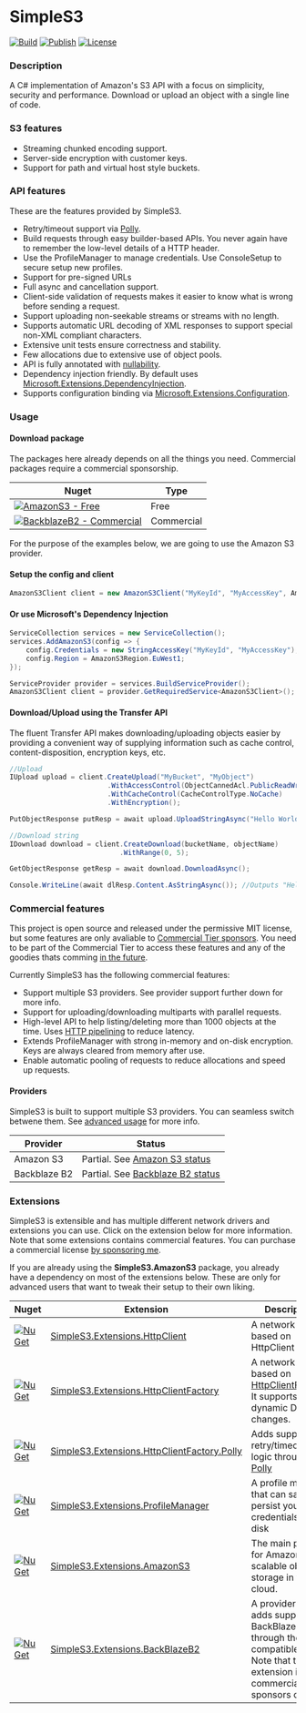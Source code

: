 # SimpleS3

[![Build](https://github.com/Genbox/SimpleS3/workflows/Generic%20build/badge.svg)](https://github.com/Genbox/SimpleS3/actions)
[![Publish](https://github.com/Genbox/SimpleS3/workflows/Nuget%20release/badge.svg)](https://github.com/Genbox/SimpleS3/actions)
[![License](https://img.shields.io/github/license/Genbox/SimpleS3)](https://github.com/Genbox/SimpleS3/blob/master/LICENSE.txt)

### Description
A C# implementation of Amazon's S3 API with a focus on simplicity, security and performance. Download or upload an object with a single line of code.

### S3 features
* Streaming chunked encoding support.
* Server-side encryption with customer keys.
* Support for path and virtual host style buckets.

### API features
These are the features provided by SimpleS3.
* Retry/timeout support via [Polly](https://github.com/App-vNext/Polly).
* Build requests through easy builder-based APIs. You never again have to remember the low-level details of a HTTP header.
* Use the ProfileManager to manage credentials. Use ConsoleSetup to secure setup new profiles.
* Support for pre-signed URLs
* Full async and cancellation support.
* Client-side validation of requests makes it easier to know what is wrong before sending a request.
* Support uploading non-seekable streams or streams with no length.
* Supports automatic URL decoding of XML responses to support special non-XML compliant characters.
* Extensive unit tests ensure correctness and stability.
* Few allocations due to extensive use of object pools.
* API is fully annotated with [nullability](https://docs.microsoft.com/en-us/dotnet/csharp/nullable-references).
* Dependency injection friendly. By default uses [Microsoft.Extensions.DependencyInjection](https://www.nuget.org/packages/Microsoft.Extensions.DependencyInjection/).
* Supports configuration binding via [Microsoft.Extensions.Configuration](https://docs.microsoft.com/en-us/aspnet/core/fundamentals/configuration/?view=aspnetcore-2.2).

### Usage

#### Download package
The packages here already depends on all the things you need. Commercial packages require a commercial sponsorship.

| Nuget | Type |
|-------|------|
|[![AmazonS3 - Free](https://img.shields.io/nuget/v/Genbox.SimpleS3.AmazonS3.svg?style=flat-square&label=Amazon%20S3)](https://www.nuget.org/packages/Genbox.SimpleS3.AmazonS3/)| Free
|[![BackblazeB2 - Commercial](https://img.shields.io/nuget/v/Genbox.SimpleS3.BackBlazeB2.Commercial.svg?style=flat-square&label=Backblaze%20B2)](https://www.nuget.org/packages/Genbox.SimpleS3.BackBlazeB2.Commercial/)| Commercial

For the purpose of the examples below, we are going to use the Amazon S3 provider.

#### Setup the config and client
```csharp
AmazonS3Client client = new AmazonS3Client("MyKeyId", "MyAccessKey", AmazonS3Region.EuWest1)
```

#### Or use Microsoft's Dependency Injection
```csharp
ServiceCollection services = new ServiceCollection();
services.AddAmazonS3(config => {
    config.Credentials = new StringAccessKey("MyKeyId", "MyAccessKey");
    config.Region = AmazonS3Region.EuWest1;
});

ServiceProvider provider = services.BuildServiceProvider();
AmazonS3Client client = provider.GetRequiredService<AmazonS3Client>();
```

#### Download/Upload using the Transfer API
The fluent Transfer API makes downloading/uploading objects easier by providing a convenient way of supplying information such as cache control, content-disposition, encryption keys, etc.
```csharp
//Upload
IUpload upload = client.CreateUpload("MyBucket", "MyObject")
                        .WithAccessControl(ObjectCannedAcl.PublicReadWrite)
                        .WithCacheControl(CacheControlType.NoCache)
                        .WithEncryption();

PutObjectResponse putResp = await upload.UploadStringAsync("Hello World!");

//Download string
IDownload download = client.CreateDownload(bucketName, objectName)
                           .WithRange(0, 5);

GetObjectResponse getResp = await download.DownloadAsync();

Console.WriteLine(await dlResp.Content.AsStringAsync()); //Outputs "Hello"
```

### Commercial features
This project is open source and released under the permissive MIT license, but some features are only avaliable to [Commercial Tier sponsors](https://github.com/sponsors/Genbox).
You need to be part of the Commercial Tier to access these features and any of the goodies thats comming [in the future](https://github.com/Genbox/SimpleS3/projects).

Currently SimpleS3 has the following commercial features:
* Support multiple S3 providers. See provider support further down for more info.
* Support for uploading/downloading multiparts with parallel requests.
* High-level API to help listing/deleting more than 1000 objects at the time. Uses [HTTP pipelining](https://en.wikipedia.org/wiki/HTTP_pipelining) to reduce latency.
* Extends ProfileManager with strong in-memory and on-disk encryption. Keys are always cleared from memory after use.
* Enable automatic pooling of requests to reduce allocations and speed up requests.

#### Providers
SimpleS3 is built to support multiple S3 providers. You can seamless switch betwene them. See [advanced usage](https://github.com/Genbox/SimpleS3/wiki/Advanced-usage) for more info.

| Provider      | Status
| ------------- | -------------
| Amazon S3     | Partial. See [Amazon S3 status](https://github.com/Genbox/SimpleS3/wiki/Amazon-S3-provider-status)
| Backblaze B2  | Partial. See [Backblaze B2 status](https://github.com/Genbox/SimpleS3/wiki/Backblaze-B2-provider-status)

### Extensions
SimpleS3 is extensible and has multiple different network drivers and extensions you can use. Click on the extension below for more information.
Note that some extensions contains commercial features. You can purchase a commercial license [by sponsoring me](https://github.com/sponsors/Genbox).

If you are already using the **SimpleS3.AmazonS3** package, you already have a dependency on most of the extensions below. These are only for advanced users that want to tweak their setup to their own liking.

| Nuget         | Extension    | Description  |
| ------------- | -------------| -------------|
| [![NuGet](https://img.shields.io/nuget/v/Genbox.SimpleS3.Extensions.HttpClient.svg?style=flat-square&label=HttpClient)](https://www.nuget.org/packages/Genbox.SimpleS3.Extensions.HttpClient/) | [SimpleS3.Extensions.HttpClient](https://github.com/Genbox/SimpleS3/tree/master/src/SimpleS3.Extensions.HttpClient) | A network driver based on HttpClient
| [![NuGet](https://img.shields.io/nuget/v/Genbox.SimpleS3.Extensions.HttpClientFactory.svg?style=flat-square&label=HttpClientFactory)](https://www.nuget.org/packages/Genbox.SimpleS3.Extensions.HttpClientFactory/) | [SimpleS3.Extensions.HttpClientFactory](https://github.com/Genbox/SimpleS3/tree/master/src/SimpleS3.Extensions.HttpClientFactory) | A network driver based on [HttpClientFactory](https://docs.microsoft.com/en-us/dotnet/architecture/microservices/implement-resilient-applications/use-httpclientfactory-to-implement-resilient-http-requests). It supports dynamic DNS changes.
| [![NuGet](https://img.shields.io/nuget/v/Genbox.SimpleS3.Extensions.HttpClientFactory.Polly.svg?style=flat-square&label=HttpClientFactory.Polly)](https://www.nuget.org/packages/Genbox.SimpleS3.Extensions.HttpClientFactory.Polly/) | [SimpleS3.Extensions.HttpClientFactory.Polly](https://github.com/Genbox/SimpleS3/tree/master/src/SimpleS3.Extensions.HttpClientFactory.Polly) | Adds support for retry/timeout logic through [Polly](https://github.com/App-vNext/Polly)
| [![NuGet](https://img.shields.io/nuget/v/Genbox.SimpleS3.Extensions.ProfileManager.svg?style=flat-square&label=ProfileManager)](https://www.nuget.org/packages/Genbox.SimpleS3.Extensions.ProfileManager/) | [SimpleS3.Extensions.ProfileManager](https://github.com/Genbox/SimpleS3/tree/master/src/SimpleS3.Extensions.ProfileManager) | A profile manager that can safely persist your credentials to disk
| [![NuGet](https://img.shields.io/nuget/v/Genbox.SimpleS3.Extensions.AmazonS3.svg?style=flat-square&label=AmazonS3)](https://www.nuget.org/packages/Genbox.SimpleS3.Extensions.AmazonS3/) | [SimpleS3.Extensions.AmazonS3](https://github.com/Genbox/SimpleS3/tree/master/src/SimpleS3.Extensions.AmazonS3) | The main provider for Amazon S3. A scalable object storage in the cloud.
| [![NuGet](https://img.shields.io/nuget/v/Genbox.SimpleS3.Extensions.BackBlazeB2.Commercial.svg?style=flat-square&label=BackBlazeB2)](https://www.nuget.org/packages/Genbox.SimpleS3.Extensions.BackBlazeB2.Commercial/) | [SimpleS3.Extensions.BackBlazeB2](https://github.com/Genbox/SimpleS3/tree/master/src/SimpleS3.Extensions.BackBlazeB2) | A provider that adds support for BackBlaze B2 through their S3 compatible APIs. Note that this extension is for commercial tier sponsors only.
